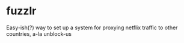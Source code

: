 fuzzlr
======

Easy-ish(?) way to set up a system for proxying netflix traffic to other countries, a-la unblock-us
